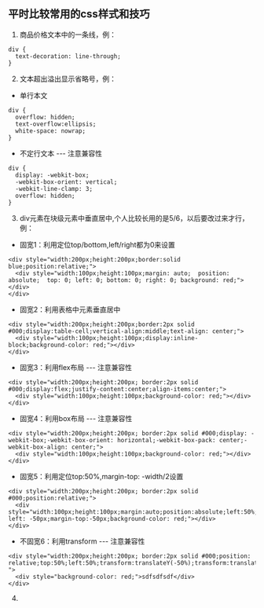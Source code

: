 ## 平时比较常用的css样式和技巧

1. 商品价格文本中的一条线，例：
```
div {
  text-decoration: line-through;
}
```

2. 文本超出溢出显示省略号，例：

* 单行本文
```
div {
  overflow: hidden;
  text-overflow:ellipsis;
  white-space: nowrap;
}
```
* 不定行文本 --- 注意兼容性
```
div {
  display: -webkit-box;
  -webkit-box-orient: vertical;
  -webkit-line-clamp: 3;
  overflow: hidden;
}
```

3. div元素在块级元素中垂直居中,个人比较长用的是5/6，以后要改过来才行，例：

* 固宽1：利用定位top/bottom,left/right都为0来设置
```
<div style="width:200px;height:200px;border:solid blue;position:relative;">
  <div style="width:100px;height:100px;margin: auto;  position: absolute;  top: 0; left: 0; bottom: 0; right: 0; background: red;"></div>
</div>
```

* 固宽2：利用表格中元素垂直居中
```
<div style="width:200px;height:200px;border:2px solid #000;display:table-cell;vertical-align:middle;text-align: center;">
  <div style="width:100px;height:100px;display:inline-block;background-color: red;"></div>
</div>
```

* 固宽3：利用flex布局 --- 注意兼容性
```
<div style="width:200px;height:200px; border:2px solid #000;display:flex;justify-content:center;align-items:center;">
  <div style="width:100px;height:100px;background-color: red;"></div>
</div>
```

* 固宽4：利用box布局 --- 注意兼容性
```
<div style="width:200px;height:200px; border:2px solid #000;display: -webkit-box;-webkit-box-orient: horizontal;-webkit-box-pack: center;-webkit-box-align: center;">
  <div style="width:100px;height:100px;background-color: red;"></div>
</div>
```

* 固宽5：利用定位top:50%,margin-top: -width/2设置
```
<div style="width:200px;height:200px; border:2px solid #000;position:relative;">
  <div style="width:100px;height:100px;margin:auto;position:absolute;left:50%;top:50%;margin-left: -50px;margin-top:-50px;background-color: red;"></div>
</div>
```

* 不固宽6：利用transform --- 注意兼容性
```
<div style="width:200px;height:200px; border:2px solid #000;position: relative;top:50%;left:50%;transform:translateY(-50%);transform:translateX(-50%); ">
  <div style="background-color: red;">sdfsdfsdf</div>
</div>
```

4. 









